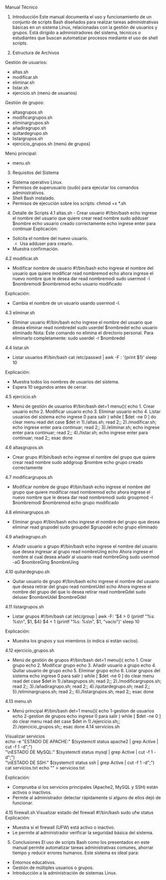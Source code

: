 Manual Técnico
1. Introducción
Este manual documenta el uso y funcionamiento de un conjunto de scripts Bash diseñados para realizar tareas
administrativas básicas en un sistema Linux, relacionadas con la gestión de usuarios y grupos. Está dirigido a
administradores del sistema, técnicos o estudiantes que buscan automatizar procesos mediante el uso de shell scripts.

2. Estructura de Archivos

Gestión de usuarios:
- altas.sh
- modificar.sh
- eliminar.sh
- listar.sh
- ejercicio.sh (menú de usuarios)

Gestión de grupos:
- altasgrupos.sh
- modificargrupos.sh
- eliminargrupos.sh
- añadiragrupo.sh
- quitardegrupo.sh
- listargrupos.sh
- ejercicio_grupos.sh (menú de grupos)

Menú principal:
- menu.sh

3. Requisitos del Sistema
- Sistema operativo Linux.
- Permisos de superusuario (sudo) para ejecutar los comandos administrativos.
- Shell Bash instalado.
- Permisos de ejecución sobre los scripts: chmod +x *.sh

4. Detalle de Scripts
4.1 altas.sh - Crear usuario
#!/bin/bash
echo ingrese el nombre del usuario que quiere crear
read nombre
sudo adduser $nombre
echo usuario creado correctamente
echo ingrese enter para continuar
Explicación:
- Solicita el nombre del nuevo usuario.
  - Usa adduser para crearlo.
- Muestra confirmación.

4.2 modificar.sh 
- Modificar nombre de usuario
#!/bin/bash
echo ingrese el nombre del usuario que quiere modificar
read nombremod
echo ahora ingrese el nuevo nombre que le desea dar
read nombremodi
sudo usermod -l $nombremodi $nombremod
echo usuario modificado

Explicación:
- Cambia el nombre de un usuario usando usermod -l.

4.3 eliminar.sh
- Eliminar usuario
#!/bin/bash
echo ingrese el nombre del usuario que desea eliminar
read nombredel
sudo userdel $nombredel
echo usuario eliminado
Nota: Este comando no elimina el directorio personal. Para eliminarlo completamente:
sudo userdel -r $nombredel

4.4 listar.sh
- Listar usuarios
#!/bin/bash
cat /etc/passwd | awk -F : '{print $1}'
sleep 10

Explicación:
- Muestra todos los nombres de usuarios del sistema.
- Espera 10 segundos antes de cerrar.

4.5 ejercicio.sh
- Menú de gestión de usuarios
#!/bin/bash
det=1
menu()(
echo 1. Crear usuario
echo 2. Modificar usuario
echo 3. Eliminar usuario
echo 4. Listar usuarios del sistema
echo ingrese 0 para salir
)
while [ $det -ne 0 ]
do
clear
menu
read det
case $det in
1)./altas.sh; read 2;;
2)./modificar.sh; echo ingrese enter para continuar; read 2;;
3)./eliminar.sh; echo ingrese enter para continuar; read 2;;
4)./listar.sh; echo ingrese enter para continuar; read 2;;
esac
done

4.6 altasgrupos.sh
- Crear grupo
#!/bin/bash
echo ingrese el nombre del grupo que quiere crear
read nombre
sudo addgroup $nombre
echo grupo creado correctamente

4.7 modificargrupos.sh
- Modificar nombre de grupo
#!/bin/bash
echo ingrese el nombre del grupo que quiere modificar
read nombremod
echo ahora ingrese el nuevo nombre que le desea dar
read nombremodi
sudo groupmod -l $nombremodi $nombremod
echo grupo modificado

4.8 eliminargrupos.sh 
- Eliminar grupo
#!/bin/bash
echo ingrese el nombre del grupo que desea eliminar
read grupodel
sudo groupdel $grupodel
echo grupo eliminado

4.9 añadiragrupo.sh 
- Añadir usuario a grupo
#!/bin/bash
echo ingrese el nombre del usuario que desea ingresar al grupo
read nombreUing
echo Ahora ingrese el nombre al cual desea añadir al usuario
read nombreGing
sudo usermod -aG $nombreGing $nombreUing

4.10 quitardegrupo.sh 
- Quitar usuario de grupo
#!/bin/bash
echo ingrese el nombre del usuario que desea retirar del grupo
read nombreUdel
echo Ahora ingrese el nombre del grupo del que lo desea retirar
read nombreGdel
sudo deluser $nombreUdel $nombreGdel

4.11 listargrupos.sh
- Listar grupos
#!/bin/bash
cat /etc/group | awk -F: '$4 > 0 {printf "%s: %s\n", $1, $4} $4 < 1 {printf "%s: %s\n", $1, "vacío"}'
sleep 10

Explicación:
- Muestra los grupos y sus miembros (o indica si están vacíos).

4.12 ejercicio_grupos.sh 
- Menú de gestión de grupos
#!/bin/bash
det=1
menu()(
echo 1. Crear grupo
echo 2. Modificar grupo
echo 3. Añadir usuario a grupo
echo 4. Quitar usuario de grupo
echo 5. Eliminar grupo
echo 6. Listar grupos del sistema
echo ingrese 0 para salir
)
while [ $det -ne 0 ]
do
clear
menu
read det
case $det in
1)./altasgrupos.sh; read 2;;
2)./modificargrupos.sh; read 2;;
3)./añadiragrupo.sh; read 2;;
4)./quitardegrupo.sh; read 2;;
5)./eliminargrupos.sh; read 2;;
6)./listargrupos.sh; read 2;;
esac
done

4.13 menu.sh 
- Menú principal
#!/bin/bash
det=1
menu()(
echo 1-gestion de usuarios
echo 2-gestion de grupos
echo ingrese 0 para salir
)
while [ $det -ne 0 ]
do
clear
menu
read det
case $det in
1)./ejercicio.sh;;
2)./ejercicio_grupos.sh;;
esac
done
4.14 servicios.sh  

Visualizar servicios  
echo -e "ESTADO DE APACHE:" $(systemctl status apache2 | grep Active | cut -f 1 -d";") \
"\nESTADO DE MySQL:" $(systemctl status mysql | grep Active | cut -f 1 -d";") \
"\nESTADO DE SSH:" $(systemctl status ssh | grep Active | cut -f 1 -d";") 
cat servicios.txt
echo "" > servicios.txt

Explicación:
- Comprueba si los servicios principales (Apache2, MySQL y SSH) están activos o inactivos.
- Permite al administrador detectar rápidamente si alguno de ellos dejó de funcionar.


4.15 firewall.sh
Visualizar estado del firewall
#!/bin/bash
sudo ufw status
Explicación:
- Muestra si el firewall (UFW) está activo o inactivo.
- Le permite al administrador verificar la seguridad básica del sistema.

5. Conclusiones
El uso de scripts Bash como los presentados en este manual permite automatizar tareas administrativas comunes,
ahorrar tiempo y reducir errores humanos. Este sistema es ideal para:
- Entornos educativos.
- Gestión de múltiples usuarios o grupos.
- Introducción a la administración de sistemas Linux.
